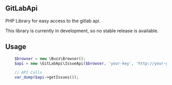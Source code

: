 GitLabApi
---------------

PHP Library for easy access to the gitlab api.

This library is currently in development, so no stable release is available.


Usage
---------------

```php
    $browser = new \Buzz\Browser();
    $api = new \GitLabApi\IssueApi($browser, 'your-key', 'http://your-gitlab-server.com');

    // API Calls
    var_dump($api->getIssues());
```